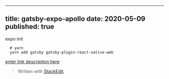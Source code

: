 
---
 title: gatsby-expo-apollo
date: 2020-05-09  
published: true
---


expo init

```
  # yarn
  yarn add gatsby gatsby-plugin-react-native-web
```
[enter link description here](https://dev.to/evanbacon/gatsby-react-native-for-web-expo-2kgc)
> Written with [StackEdit](https://stackedit.io/).
<!--stackedit_data:
eyJoaXN0b3J5IjpbMTgxMzg4MDQzMSwyMTIzNDQ4NzhdfQ==
-->